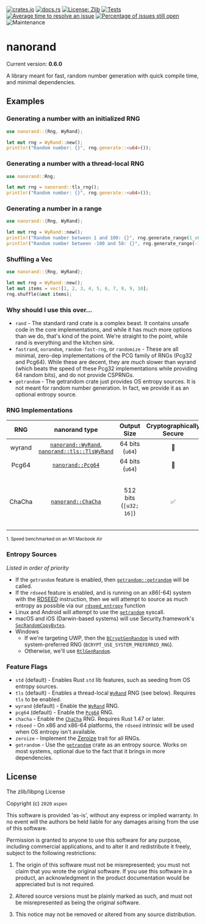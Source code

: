 [![crates.io](https://img.shields.io/crates/v/nanorand.svg)](https://crates.io/crates/nanorand) [![docs.rs](https://docs.rs/nanorand/badge.svg)](https://docs.rs/nanorand)  [![License: Zlib](https://img.shields.io/badge/License-Zlib-brightgreen.svg)](https://opensource.org/licenses/Zlib) [![Tests](https://github.com/aspenluxxxy/nanorand-rs/workflows/Tests/badge.svg?event=push&branch=master)](https://github.com/aspenluxxxy/nanorand-rs/actions?query=workflow%3A%22Run+Tests%22) [![Average time to resolve an issue](https://isitmaintained.com/badge/resolution/aspenluxxxy/nanorand-rs.svg)](https://isitmaintained.com/project/aspenluxxxy/nanorand-rs "Average time to resolve an issue") [![Percentage of issues still open](https://isitmaintained.com/badge/open/aspenluxxxy/nanorand-rs.svg)](https://isitmaintained.com/project/aspenluxxxy/nanorand-rs "Percentage of issues still open") ![Maintenance](https://img.shields.io/badge/maintenance-activly--developed-brightgreen.svg)

# nanorand

Current version: **0.6.0**

A library meant for fast, random number generation with quick compile time, and minimal dependencies.

## Examples
### Generating a number with an initialized RNG
```rust
use nanorand::{Rng, WyRand};

let mut rng = WyRand::new();
println!("Random number: {}", rng.generate::<u64>());
```
### Generating a number with a thread-local RNG
```rust
use nanorand::Rng;

let mut rng = nanorand::tls_rng();
println!("Random number: {}", rng.generate::<u64>());
```
### Generating a number in a range
```rust
use nanorand::{Rng, WyRand};

let mut rng = WyRand::new();
println!("Random number between 1 and 100: {}", rng.generate_range(1_u64..=100));
println!("Random number between -100 and 50: {}", rng.generate_range(-100_i64..=50));
```
### Shuffling a Vec
```rust
use nanorand::{Rng, WyRand};

let mut rng = WyRand::new();
let mut items = vec![1, 2, 3, 4, 5, 6, 7, 8, 9, 10];
rng.shuffle(&mut items);
```

### Why should I use this over...

* `rand` - The standard rand crate is a complex beast. It contains unsafe code in the core implementations, and while it has much more options than we do, that's kind of the point. We're straight to the point, while rand is everything and the kitchen sink.
* `fastrand`, `oorandom`, `random-fast-rng`, or `randomize` - These are all minimal, zero-dep implementations of the PCG family of RNGs (Pcg32 and Pcg64). While these are decent, they are _much_ slower than wyrand (which beats the speed of these Pcg32 implementations while providing 64 random bits), and do not provide CSPRNGs.
* `getrandom` - The getrandom crate just provides OS entropy sources. It is not meant for random number generation. In fact, we provide it as an optional entropy source.

### RNG Implementations

**RNG**|**nanorand type**|**Output Size**|**Cryptographically Secure**|**Speed**<sup>1</sup>|**Notes**|**Original Implementation**
:-----:|:-----:|:-----:|:-----:|:-----:|:-----:|:-----:
wyrand|[`nanorand::WyRand`](rand/wyrand/struct.WyRand.html), [`nanorand::tls::TlsWyRand`](tls/fn.tls_rng.html)|64 bits (`u64`)|🚫|16.4 GB/s||[https://github.com/lemire/testingRNG/blob/master/source/wyrand.h](https://github.com/lemire/testingRNG/blob/master/source/wyrand.h)
Pcg64|[`nanorand::Pcg64`](rand/pcg64/struct.Pcg64.html)|64 bits (`u64`)|🚫|1.6 GB/s||[https://github.com/rkern/pcg64](https://github.com/rkern/pcg64)
ChaCha|[`nanorand::ChaCha`](rand/chacha/struct.ChaCha.html)|512 bits (`[u32; 16]`)|✅|204 MB/s (ChaCha8), 79 MB/s (ChaCha20)|Only works in Rust 1.47 or above|[https://cr.yp.to/chacha.html](https://cr.yp.to/chacha.html)

<sup>1. Speed benchmarked on an M1 Macbook Air</sup>

### Entropy Sources
_Listed in order of priority_

* If the `getrandom` feature is enabled, then [`getrandom::getrandom`](https://docs.rs/getrandom/*/getrandom/fn.getrandom.html) will be called.
* If the `rdseed` feature is enabled, and is running on an x86(-64) system with the [RDSEED](https://en.wikipedia.org/wiki/RDRAND) instruction, then
  we will attempt to source as much entropy as possible via our [`rdseed_entropy`](entropy::rdseed_entropy) function
* Linux and Android will attempt to use the [`getrandom`](https://man7.org/linux/man-pages/man2/getrandom.2.html) syscall.
* macOS and iOS (Darwin-based systems) will use Security.framework's [`SecRandomCopyBytes`](https://developer.apple.com/documentation/security/1399291-secrandomcopybytes).
* Windows
  * If we're targeting UWP, then the [`BCryptGenRandom`](https://docs.microsoft.com/en-us/windows/win32/api/bcrypt/nf-bcrypt-bcryptgenrandom) is used with system-preferred RNG (`BCRYPT_USE_SYSTEM_PREFERRED_RNG`).
  * Otherwise, we'll use [`RtlGenRandom`](https://docs.microsoft.com/en-us/windows/win32/api/ntsecapi/nf-ntsecapi-rtlgenrandom).

### Feature Flags

* `std` (default) - Enables Rust `std` lib features, such as seeding from OS entropy sources.
* `tls` (default) - Enables a thread-local [`WyRand`](rand/wyrand/struct.WyRand.html) RNG (see below). Requires `tls` to be enabled.
* `wyrand` (default) - Enable the [`WyRand`](rand/wyrand/struct.WyRand.html) RNG.
* `pcg64` (default) - Enable the [`Pcg64`](rand/pcg64/struct.Pcg64.html)  RNG.
* `chacha` - Enable the [`ChaCha`](rand/chacha/struct.ChaCha.html) RNG. Requires Rust 1.47 or later.
* `rdseed` - On x86 and x86-64 platforms, the `rdseed` intrinsic will be used when OS entropy isn't available.
* `zeroize` - Implement the [Zeroize](https://crates.io/crates/zeroize) trait for all RNGs.
* `getrandom` - Use the [`getrandom`](https://crates.io/crates/getrandom) crate as an entropy source.
Works on most systems, optional due to the fact that it brings in more dependencies.

## License

The zlib/libpng License

Copyright (c) `2020` `aspen`

This software is provided 'as-is', without any express or implied warranty. In
no event will the authors be held liable for any damages arising from the use of
this software.

Permission is granted to anyone to use this software for any purpose, including
commercial applications, and to alter it and redistribute it freely, subject to
the following restrictions:

1.  The origin of this software must not be misrepresented; you must not claim
    that you wrote the original software. If you use this software in a product,
    an acknowledgment in the product documentation would be appreciated but is
    not required.

2.  Altered source versions must be plainly marked as such, and must not be
    misrepresented as being the original software.

3.  This notice may not be removed or altered from any source distribution.

